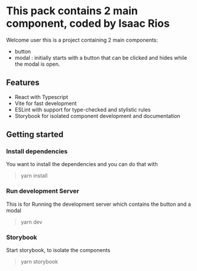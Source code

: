 # This pack contains 2 main component, coded by Isaac Rios

Welcome user this is a project containing 2 main components:
- button
- modal : initially starts with a button that can be clicked and hides while the modal is open.


## Features
- React with Typescript
- Vite for fast development
- ESLint with support for type-checked and stylistic rules
- Storybook for isolated component development and documentation


## Getting started
### Install dependencies
You want to install the dependencies and you can do that with
> yarn install


### Run development Server
This is for Running the development server which contains the button and a modal
> yarn dev

### Storybook
Start storybook, to isolate the components
> yarn storybook
